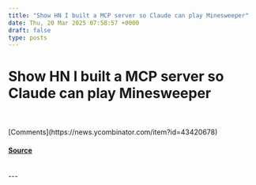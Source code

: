 ```yaml
---
title: "Show HN I built a MCP server so Claude can play Minesweeper"
date: Thu, 20 Mar 2025 07:58:57 +0000
draft: false
type: posts
---
```

# Show HN I built a MCP server so Claude can play Minesweeper

<br/>

<br/>
[Comments](https://news.ycombinator.com/item?id=43420678)

#### [Source](https://github.com/tonypan2/minesweeper-mcp-server)

<br/>
---
